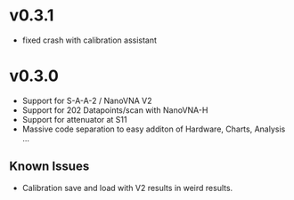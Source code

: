 v0.3.1
======

- fixed crash with calibration assistant

v0.3.0
======

- Support for S-A-A-2 / NanoVNA V2
- Support for 202 Datapoints/scan with NanoVNA-H
- Support for attenuator at S11
- Massive code separation to easy additon of
  Hardware, Charts, Analysis ...

Known Issues
------------

- Calibration save and load with V2 results in weird results.

